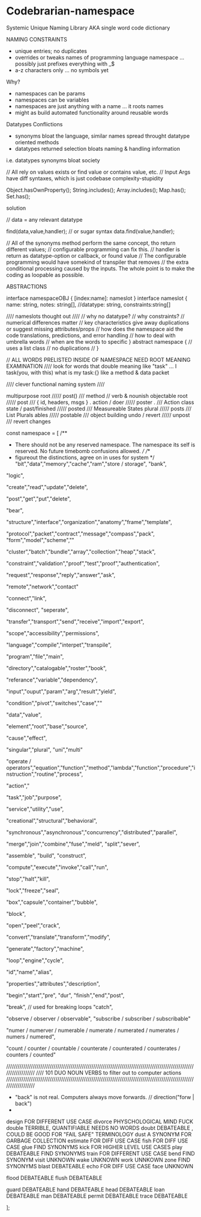 # Codebrarian-namespace
Systemic Unique Naming Library AKA single word code dictionary

NAMING CONSTRAINTS
* unique entries; no duplicates
* overrides or tweaks names of programming language namespace ... possibly just prefixes everything with _$
* a-z characters only ... no symbols yet

Why?
* namespaces can be params
* namespaces can be variables
* namespaces are just anything with a name ... it roots names
* might as build automated functionality around reusable words


Datatypes Conflictions
* synonyms bloat the language, similar names spread throught datatype oriented methods
* datatypes returned selection bloats naming & handling information

i.e. datatypes synonyms bloat society

// All rely on values exists or find value or contains value, etc.
// Input Args have diff syntaxes, which is just codebase complexity-stupidity

  Object.hasOwnProperty();
  String.includes();
  Array.includes();
  Map.has();
  Set.has();

solution

  // data = any relevant datatype

  find(data,value,handler);
  // or sugar syntax
  data.find(value,handler);
  
  // All of the synonyms method perform the same concept, tho return different values;
  // configurable programming can fix this.
  // handler is return as datatype-option or callback, or found value
  // The configurable programming would have somekind of transpiler that removes 
  // the extra conditional processing caused by the inputs. The whole point is to make the coding as loopable as possible.


ABSTRACTIONS

interface namespaceOBJ {
  [index:name]: nameslot
}
interface nameslot {
  name:       string,
  notes:      string[],
  //datatype:   string,
  constraints:string[]
  
  //// nameslots thought out ////
  // why no datatype?
  // why constraints?
    // numerical differences matter 
    // key characteristics give away duplications or suggest missing attributes/props
  // how does the namespace aid the code translations, predictions, and error handling
  // how to deal with umbrella words
  // when are the words to specific
}
abstract namespace {
  // uses a list class
  // no duplications
  // 
}

// ALL WORDS PRELISTED INSIDE OF NAMESPACE NEED ROOT MEANING EXAMINATION
//// look for words that double meaning like "task"  ... I task(you, with this) what is my task:{} like a method & data packet

//// clever functional naming system ////

multipurpose root     /////  post()      /// method // verb & nounish
objectable root       /////  post        /// { id, headers, msgs } .
action / doer         /////  poster .    /// Action class
state / past/finished /////  posted      /// Measureable States
plural                /////  posts       /// List Plurals
ables                 /////  postable    /// object building
undo / revert         /////  unpost      /// revert changes

const namespace = [
/** 
 * There should not be any reserved namespace. The namespace its self is reserved. No future timebomb confusions allowed.
*/
/** 
 * figureout the distinctions, agree on in uses for system
*/
"bit","data","memory","cache","ram","store / storage",
"bank",

"logic",

"create","read","update","delete",

"post","get","put","delete",

"bear",

"structure","interface","organization","anatomy","frame","template",

"protocol","packet","contract","message","compass","pack",
"form","model","scheme",""

"cluster","batch","bundle","array","collection","heap","stack",

"constraint","validation","proof","test","proof","authentication",

"request","response","reply","answer","ask",

"remote","network","contact"

"connect","link",

"disconnect", "seperate",

"transfer","transport","send","receive","import","export",

"scope","accessibility","permissions",

"language","compile","interpet","transpile",

"program","file","main",

"directory","catalogable","roster","book",

"referance","variable","dependency",

"input","ouput","param","arg","result","yield",

"condition","pivot","switches","case",""

"data","value",

"element","root","base","source",

"cause","effect",

"singular","plural",
"uni","multi"

"operate / operators","equation","function","method","lambda","function","procedure","instruction","routine","process",

"action","

"task","job","purpose",

"service","utility","use",

"creational","structural","behavioral",

"synchronous","asynchronous","concurrency","distributed","parallel",

"merge","join","combine","fuse","meld",
"split","sever",

"assemble", "build", "construct",

"compute","execute","invoke","call","run",

"stop","halt","kill",

"lock","freeze","seal",

"box","capsule","container","bubble",

"block",

"open","peel","crack",

"convert","translate","transform","modify",

"generate","factory","machine",

"loop","engine","cycle",

"id","name","alias",

"properties","attributes","description",

"begin","start","pre",
"dur",
"finish","end","post",

"break", // used for breaking loops
"catch",

"observe   / observer   / observable", 
"subscribe / subscriber / subscribable"

"numer / numerver / numerable / numerate  / numerated / numerates / numers / numered",

"count / counter / countable / counterate / counterated / counterates / counters / counted"


//////////////////////////////////////////////////////////////////////////////////////////////////////////////////
//// 101 DUO NOUN VERBS to filter out to computer actions
//////////////////////////////////////////////////////////////////////////////////////////////////////////////////


* "back" is not real. Computers always move forwards.  // direction("forw | back")
* 

design        FOR DIFFERENT USE CASE
divorce       PHYSCHOLOGICAL MIND FUCK
double        TERRIBLE, QUANTIFIABLE NEEDS NO WORDS
doubt         DEBATEABLE , COULD BE GOOD FOR "FAIL SAFE" TERMINOLOGY
dust          A SYNONYM FOR GARBAGE COLLECTION
estimate      FOR DIFF USE CASE
fish          FOR DIFF USE CASE
glue          FIND SYNONYMS
kick          FOR HIGHER LEVEL USE CASES
play          DEBATEABLE FIND SYNONYMS
train         FOR DIFFERENT USE CASE
bend          FIND SYNONYM
visit         UNKNOWN
wake          UNKNOWN
work          UNNKOWN
zone          FIND SYNONYMS
blast         DEBATEABLE
echo          FOR DIFF USE CASE
face          UNKNOWN

flood         DEBATEABLE
flush         DEBATEABLE

guard         DEBATEABLE
hand          DEBATEABLE
head          DEBATEABLE
loan          DEBATEABLE
man           DEBATEABLE
permit        DEBATEABLE
trace         DEBATEABLE





















];
